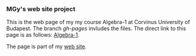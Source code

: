 ### MGy's web site project

This is the web page of my my course Algebra-1 at Corvinus University of Budapest.
The branch *gh-pages* invludes the files. 
The direct link to this page is as follows:
[Algebra-1](https://magyarkuti.github.io/algebra-1).

The page is part of my [web site](https://magyarkuti.github.io).
